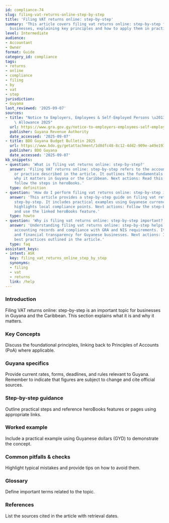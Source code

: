 ```yaml
---
id: compliance-74
slug: filing-vat-returns-online-step-by-step
title: 'Filing VAT returns online: step-by-step'
summary: 'This article covers filing vat returns online: step-by-step for Guyanese
  businesses, explaining key principles and how to apply them in practice.'
level: Intermediate
audience:
- Accountant
- Owner
format: Guide
category_id: compliance
tags:
- returns
- online
- compliance
- filing
- by
- vat
- step
jurisdiction:
- Guyana
last_reviewed: '2025-09-07'
sources:
- title: "Notice to Employers, Employees & Self-Employed Persons \u2013 Revised Personal\
    \ Allowance 2025"
  url: https://www.gra.gov.gy/notice-to-employers-employees-self-employed-persons-revised-personal-allowance-and-deductions-for-income-tax-2025-copy/
  publisher: Guyana Revenue Authority
  date_accessed: '2025-09-07'
- title: BDO Guyana Budget Bulletin 2025
  url: https://www.bdo.gy/getattachment/1d8dfc48-8c12-4dd2-909e-a49e19392cf4/BDO-Guyana-Budget-Bulletin-2025.pdf
  publisher: BDO Guyana
  date_accessed: '2025-09-07'
kb_snippets:
- question: 'What is filing vat returns online: step-by-step?'
  answer: 'Filing VAT returns online: step-by-step refers to the accounting concept
    or practice described in the article. It outlines the fundamentals and explains
    why it matters in Guyana or the Caribbean. Next actions: Read this article and
    follow the steps in heroBooks.'
  type: definition
- question: 'How do I perform filing vat returns online: step-by-step in heroBooks?'
  answer: 'This article provides a step-by-step guide on filing vat returns online:
    step-by-step. It includes practical examples using Guyanese currency (GYD) and
    highlights local compliance points. Next actions: Follow the step-by-step section
    and use the linked heroBooks feature.'
  type: howto
- question: 'Why is filing vat returns online: step-by-step important?'
  answer: 'Understanding filing vat returns online: step-by-step helps ensure accurate
    accounting records and compliance with GRA and NIS requirements. It improves decision-making
    and financial transparency for Guyanese businesses. Next actions: Implement the
    best practices outlined in the article.'
  type: faq
assistant_keys:
- intent: ASK
  key: filing_vat_returns_online_step_by_step
  synonyms:
  - filing
  - vat
  - returns
  link: /help
---
```


### Introduction
Filing VAT returns online: step-by-step is an important topic for businesses in Guyana and the Caribbean. This section explains what it is and why it matters.

### Key Concepts
Discuss the foundational principles, linking back to Principles of Accounts (PoA) where applicable.

### Guyana specifics
Provide current rates, forms, deadlines, and rules relevant to Guyana. Remember to indicate that figures are subject to change and cite official sources.

### Step-by-step guidance
Outline practical steps and reference heroBooks features or pages using appropriate links.

### Worked example
Include a practical example using Guyanese dollars (GYD) to demonstrate the concept.

### Common pitfalls & checks
Highlight typical mistakes and provide tips on how to avoid them.

### Glossary
Define important terms related to the topic.

### References
List the sources cited in the article with retrieval dates.